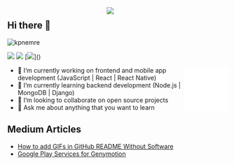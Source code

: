 <img src="https://github-readme-stats.vercel.app/api?username=kpnemre&show_icons=true&theme=tokyonight" align='right' width="55%">

## Hi there 👋
<p align="left"> <img src="https://komarev.com/ghpvc/?username=kpnemre" alt="kpnemre" /> </p>

[![](https://img.shields.io/badge/linkedin-%230077B5.svg?&style=for-the-badge&logo=linkedin&logoColor=white)](https://www.linkedin.com/in/emre-kapan-3855781b2/)
[![](https://img.shields.io/badge/medium-%2312100E.svg?&style=for-the-badge&logo=medium&logoColor=white)](https://medium.com/@kpnemre51)
[![](https://img.shields.io/badge/youtube-%23FF0000.svg?&style=for-the-badge&logo=youtube&logoColor=white")]()
<!-- [![](https://img.shields.io/badge/twitter-%231DA1F2.svg?&style=for-the-badge&logo=twitter&logoColor=white)](https://twitter.com/fr_cihan) -->
<!-- [![](https://img.shields.io/badge/google%20play-%2300c853.svg?&style=for-the-badge&logo=google%20play&logoColor=white)](https://play.google.com/store/apps/dev?id=5063465632723503345) -->

<img src="./animation_500_kd7ngokt.gif" alt="react-native" width="20%" height="20%" align="right">

- 🔭 I’m currently working on frontend and mobile app development (JavaScript | React | React Native)
- 🌱 I’m currently learning backend development (Node.js | MongoDB | Django)
- 👯 I’m looking to collaborate on open source projects
- 💬 Ask me about anything that you want to learn

## Medium Articles

- [How to add GIFs in GitHub README Without Software](https://frcihan.medium.com/how-to-add-gifs-in-github-readme-without-software-2536128a3dff)
- [Google Play Services for Genymotion](https://frcihan.medium.com/google-play-services-for-genymotion-7d7ff8a056e2)



<!--

**frcihan/frcihan** is a ✨ _special_ ✨ repository because its `README.md` (this file) appears on your GitHub profile.

Here are some ideas to get you started:

- 🔭 I’m currently working on programming languages
- 🌱 I’m currently learning JavaScript | React | React Native
- 👯 I’m looking to collaborate on open source projects
- 🤔 I’m looking for help with ...
- 💬 Ask me about anything
- 📫 How to reach me: Twitter(https://twitter.com/farukci20)
- 😄 Pronouns: ...
- ⚡ Fun fact: ...
-->
